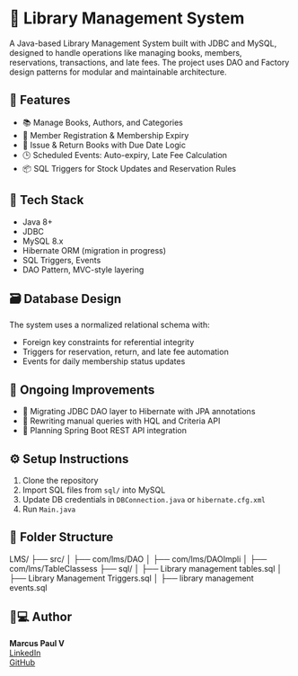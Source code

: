 # 📘 Library Management System

A Java-based Library Management System built with JDBC and MySQL, designed to handle operations like managing books, members, reservations, transactions, and late fees. The project uses DAO and Factory design patterns for modular and maintainable architecture.

## 🚀 Features

- 📚 Manage Books, Authors, and Categories
- 👤 Member Registration & Membership Expiry
- 🔄 Issue & Return Books with Due Date Logic
- 🕒 Scheduled Events: Auto-expiry, Late Fee Calculation
- 📦 SQL Triggers for Stock Updates and Reservation Rules

## 🧱 Tech Stack

- Java 8+
- JDBC
- MySQL 8.x
- Hibernate ORM (migration in progress)
- SQL Triggers, Events
- DAO Pattern, MVC-style layering

## 🗃️ Database Design

The system uses a normalized relational schema with:

- Foreign key constraints for referential integrity
- Triggers for reservation, return, and late fee automation
- Events for daily membership status updates

## 🔄 Ongoing Improvements

- 🔄 Migrating JDBC DAO layer to Hibernate with JPA annotations
- 🔧 Rewriting manual queries with HQL and Criteria API
- 🧪 Planning Spring Boot REST API integration


## ⚙️ Setup Instructions

1. Clone the repository
2. Import SQL files from `sql/` into MySQL
3. Update DB credentials in `DBConnection.java` or `hibernate.cfg.xml`
4. Run `Main.java`

## 📂 Folder Structure

LMS/
├── src/
│ ├── com/lms/DAO
│ ├── com/lms/DAOImpli
│ ├── com/lms/TableClassess
├── sql/
│ ├── Library management tables.sql
│ ├── Library Management Triggers.sql
│ ├── library management events.sql


## 👨💻 Author

**Marcus Paul V**  
[LinkedIn](www.linkedin.com/in/marcus-paul-v-165b31219)  
[GitHub](https://github.com/Marcus-Paul)


